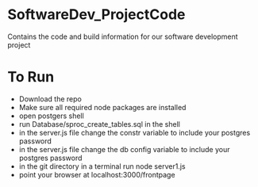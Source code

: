 # SoftwareDev_ProjectCode
Contains the code and build information for our software development project

# To Run
- Download the repo
- Make sure all required node packages are installed
- open postgers shell
- run Database/sproc_create_tables.sql in the shell
- in the server.js file change the constr variable to include your postgres password
- in the server.js file change the db config variable to include your postgres password
- in the git directory in a terminal run node server1.js
- point your browser at localhost:3000/frontpage
